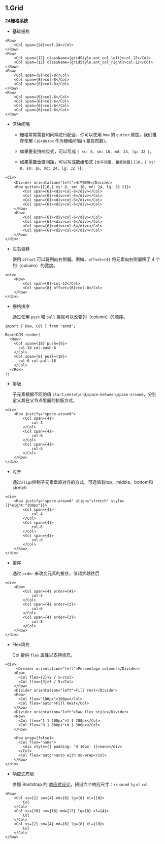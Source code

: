 ## 	1.Grid

**24栅格系统**

- 基础栅格

```tsx
<Row>
    <Col span={24}>col-24</Col>
</Row>
<Row>
    <Col span={12} className={gridStyle.ant_col_left}>col-12</Col>
    <Col span={12} className={gridStyle.ant_col_right}>col-12</Col>
</Row>
<Row>
    <Col span={8}>col-8</Col>
    <Col span={8}>col-8</Col>
    <Col span={8}>col-8</Col>
</Row>
<Row>
    <Col span={6}>col-6</Col>
    <Col span={6}>col-6</Col>
    <Col span={6}>col-6</Col>
    <Col span={6}>col-6</Col>
</Row>
```

- 区块间隔

  - 栅格常常需要和间隔进行配合，你可以使用 `Row` 的 `gutter` 属性，我们推荐使用 `(16+8n)px` 作为栅格间隔(n 是自然数)。

  - 如果要支持响应式，可以写成 `{ xs: 8, sm: 16, md: 24, lg: 32 }`。

  - 如果需要垂直间距，可以写成数组形式 `[水平间距, 垂直间距]` `[16, { xs: 8, sm: 16, md: 24, lg: 32 }]`。

```tsx
<div>
    <Divider orientation="left">水平间隔</Divider>
    <Row gutter={[16,{ xs: 8, sm: 16, md: 24, lg: 32 }]}>
        <Col span={6}><div>col-6</div></Col>
        <Col span={6}><div>col-6</div></Col>
        <Col span={6}><div>col-6</div></Col>
        <Col span={6}><div>col-6</div></Col>
    </Row>
    <Row>
        <Col span={6}><div>col-6</div></Col>
        <Col span={6}><div>col-6</div></Col>
        <Col span={6}><div>col-6</div></Col>
        <Col span={6}><div>col-6</div></Col>
    </Row>
</div>
```

- 左右偏移

  使用 `offset` 可以将列向右侧偏。例如，`offset={4}` 将元素向右侧偏移了 4 个列（column）的宽度。

```tsx
<div>
    <Row>
        <Col span={8}>col-12</Col>
        <Col span={8} offset={6}>col-8</Col>
    </Row>
</div>
```

- 栅格排序

  通过使用 `push` 和 `pull` 类就可以改变列（column）的顺序。

```tsx
import { Row, Col } from 'antd';

ReactDOM.render(
  <Row>
    <Col span={18} push={6}>
      col-18 col-push-6
    </Col>
    <Col span={6} pull={18}>
      col-6 col-pull-18
    </Col>
  </Row>
);
```

- 排版

  子元素根据不同的值 `start`,`center`,`end`,`space-between`,`space-around`，分别定义其在父节点里面的排版方式。

```tsx
<div>
    <Row justify="space-around">
        <Col span={4}>
            col-4
        </Col>
        <Col span={4}>
            col-6
        </Col>
        <Col span={4}>
            col-8
        </Col>
    </Row>
</div>
```

- 对齐

  通过`align`控制子元素垂直对齐的方式，可选值有top，middle，bottom和stretch

```tsx
<div>
    <Row justify="space-around" align="stretch" style={{height:"300px"}}>
        <Col span={4}>
            col-4
        </Col>
        <Col span={4}>
            col-6
        </Col>
        <Col span={4}>
            col-8
        </Col>
    </Row>
</div>
```

- 排序

  通过 `order` 来改变元素的排序，值越大越往后

```tsx
<div>
    <Row>
        <Col span={4} order={4}>
            col-4
        </Col>
        <Col span={4} order={2}>
            col-6
        </Col>
        <Col span={4} order={3}>
            col-8
        </Col>
    </Row>
</div>
```

- Flex填充

  Col 提供 `flex` 属性以支持填充。

```tsx
<div>
     <Divider orientation="left">Percentage columns</Divider>
    <Row>
      <Col flex={2}>2 / 5</Col>
      <Col flex={3}>3 / 5</Col>
    </Row>
    <Divider orientation="left">Fill rest</Divider>
    <Row>
      <Col flex="100px">100px</Col>
      <Col flex="auto">Fill Rest</Col>
    </Row>
    <Divider orientation="left">Raw flex style</Divider>
    <Row>
      <Col flex="1 1 200px">1 1 200px</Col>
      <Col flex="0 1 300px">0 1 300px</Col>
    </Row>

    <Row wrap={false}>
      <Col flex="none">
        <div style={{ padding: '0 16px' }}>none</div>
      </Col>
      <Col flex="auto">auto with no-wrap</Col>
    </Row>
</div>
```

- 响应式布局

  参照 Bootstrap 的 [响应式设计](http://getbootstrap.com/css/#grid-media-queries)，预设六个响应尺寸：`xs` `sm` `md` `lg` `xl` `xxl`

```tsx
<Row>
    <Col xs={2} sm={4} md={6} lg={8} xl={10}>
        Col
    </Col>
    <Col xs={20} sm={16} md={12} lg={8} xl={4}>
        Col
    </Col>
    <Col xs={2} sm={4} md={6} lg={8} xl={10}>
        Col
    </Col>
</Row>
```



